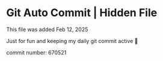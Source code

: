 # Git Auto Commit | Hidden File

This file was added Feb 12, 2025

Just for fun and keeping my daily git commit active 🤪

commit number: 670521

